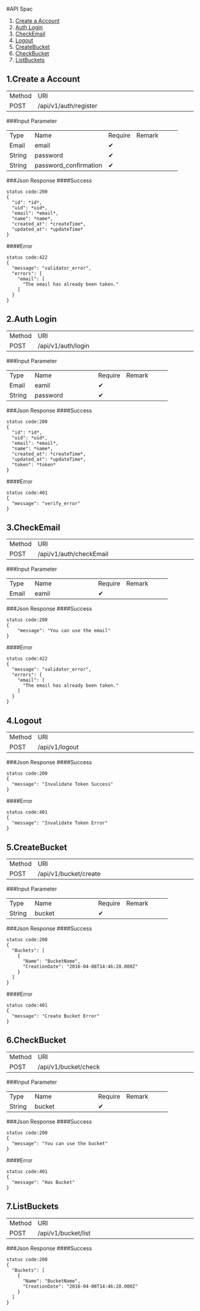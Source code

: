 #API Spac

1. [Create a Account](#CreateAccount)
2. [Auth Login](#AuthLogin)
3. [CheckEmail](#CheckEmail)
4. [Logout](#Logout)
5. [CreateBucket](#CreateBucket)
6. [CheckBucket](#CheckBucket)
7. [ListBuckets](#ListBuckets)



## 1.<a name="CreateAccount">Create a Account</a>

<table>
    <tr>
        <td style="width:50px">Method</td>
        <td style="width:400px">URI</td>
    </tr>
    <tr>
        <td style="width:50px">POST</td>
        <td style="width:400px">/api/v1/auth/register</td>
    </tr>
</table>

###Input Parameter

<table>
    <tr>
        <td style="width:50px">Type</td>
        <td style="width:150px">Name</td>
        <td style="width:50px">Require</td>
        <td style="width:100px">Remark</td>
    </tr>
    <tr>
        <td style="width:50px">Email</td>
        <td style="width:150px">email</td>
        <td style="width:50px">✔︎</td>
        <td style="width:100px"></td>
    </tr>
    <tr>
        <td style="width:50px">String</td>
        <td style="width:150px">password</td>
        <td style="width:50px">✔︎</td>
        <td style="width:100px"></td>
    </tr>
    <tr>
        <td style="width:50px">String</td>
        <td style="width:150px">password_confirmation</td>
        <td style="width:50px">✔︎</td>
        <td style="width:100px"></td>
    </tr>
</table>

###Json Response
####Success
```
status code:200
{
  "id": *id*,
  "uid": *uid*,
  "email": *email*,
  "name": *name*,
  "created_at": *createTime*,
  "updated_at": *updateTime*
}
```
####Error
```
status code:422
{
  "message": "validator_error",
  "errors": {
    "email": [
      "The email has already been taken."
    ]
  }
}
```

## 2.<a name="AuthLogin">Auth Login</a>

<table>
    <tr>
        <td style="width:50px">Method</td>
        <td style="width:400px">URI</td>
    </tr>
    <tr>
        <td style="width:50px">POST</td>
        <td style="width:400px">/api/v1/auth/login</td>
    </tr>
</table>

###Input Parameter

<table>
    <tr>
        <td style="width:50px">Type</td>
        <td style="width:150px">Name</td>
        <td style="width:50px">Require</td>
        <td style="width:100px">Remark</td>
    </tr>
    <tr>
        <td style="width:50px">Email</td>
        <td style="width:150px">eamil</td>
        <td style="width:50px">✔︎</td>
        <td style="width:100px"></td>
    </tr>
    <tr>
        <td style="width:50px">String</td>
        <td style="width:150px">password</td>
        <td style="width:50px">✔︎</td>
        <td style="width:100px"></td>
    </tr>
</table>

###Json Response
####Success
```
status code:200
{
  "id": *id*,
  "uid": *uid*,
  "email": *email*,
  "name": *name*,
  "created_at": *createTime*,
  "updated_at": *updateTime*,
  "token": *token*
}
```
####Error
```
status code:401
{
  "message": "verify_error"
}
```
## 3.<a name="CheckEmail">CheckEmail</a>

<table>
    <tr>
        <td style="width:50px">Method</td>
        <td style="width:400px">URI</td>
    </tr>
    <tr>
        <td style="width:50px">POST</td>
        <td style="width:400px">/api/v1/auth/checkEmail</td>
    </tr>
</table>

###Input Parameter

<table>
    <tr>
        <td style="width:50px">Type</td>
        <td style="width:150px">Name</td>
        <td style="width:50px">Require</td>
        <td style="width:100px">Remark</td>
    </tr>
    <tr>
        <td style="width:50px">Email</td>
        <td style="width:150px">eamil</td>
        <td style="width:50px">✔︎</td>
        <td style="width:100px"></td>
    </tr>
</table>

###Json Response
####Success
```
status code:200
{
 	"message": "You can use the email"
}
```
####Error
```
status code:422
{
  "message": "validator_error",
  "errors": {
    "email": [
      "The email has already been taken."
    ]
  }
}
```

## 4.<a name="Logout">Logout</a>

<table>
    <tr>
        <td style="width:50px">Method</td>
        <td style="width:400px">URI</td>
    </tr>
    <tr>
        <td style="width:50px">POST</td>
        <td style="width:400px">/api/v1/logout</td>
    </tr>
</table>


###Json Response
####Success
```
status code:200
{
  "message": "Invalidate Token Success"
}
```
####Error
```
status code:401
{
  "message": "Invalidate Token Error"
}
```

## 5.<a name="CreateBucket">CreateBucket</a>

<table>
    <tr>
        <td style="width:50px">Method</td>
        <td style="width:400px">URI</td>
    </tr>
    <tr>
        <td style="width:50px">POST</td>
        <td style="width:400px">/api/v1/bucket/create</td>
    </tr>
</table>

###Input Parameter

<table>
    <tr>
        <td style="width:50px">Type</td>
        <td style="width:150px">Name</td>
        <td style="width:50px">Require</td>
        <td style="width:100px">Remark</td>
    </tr>
    <tr>
        <td style="width:50px">String</td>
        <td style="width:150px">bucket</td>
        <td style="width:50px">✔︎</td>
        <td style="width:100px"></td>
    </tr>
</table>

###Json Response
####Success
```
status code:200
{
  "Buckets": [
    {
      "Name": "BucketName",
      "CreationDate": "2016-04-08T14:46:28.000Z"
    }
  ]
}
```
####Error
```
status code:401
{
  "message": "Create Bucket Error"
}
```

## 6.<a name="CheckBucket">CheckBucket</a>

<table>
    <tr>
        <td style="width:50px">Method</td>
        <td style="width:400px">URI</td>
    </tr>
    <tr>
        <td style="width:50px">POST</td>
        <td style="width:400px">/api/v1/bucket/check</td>
    </tr>
</table>

###Input Parameter

<table>
    <tr>
        <td style="width:50px">Type</td>
        <td style="width:150px">Name</td>
        <td style="width:50px">Require</td>
        <td style="width:100px">Remark</td>
    </tr>
    <tr>
        <td style="width:50px">String</td>
        <td style="width:150px">bucket</td>
        <td style="width:50px">✔︎</td>
        <td style="width:100px"></td>
    </tr>
</table>

###Json Response
####Success
```
status code:200
{
  "message": "You can use the bucket"
}
```
####Error
```
status code:401
{
  "message": "Has Bucket"
}
```

## 7.<a name="ListBuckets">ListBuckets</a>

<table>
    <tr>
        <td style="width:50px">Method</td>
        <td style="width:400px">URI</td>
    </tr>
    <tr>
        <td style="width:50px">POST</td>
        <td style="width:400px">/api/v1/bucket/list</td>
    </tr>
</table>


###Json Response
####Success
```
status code:200
{
  "Buckets": [
    {
      "Name": "BucketName",
      "CreationDate": "2016-04-08T14:46:28.000Z"
    }
  ]
}
```
